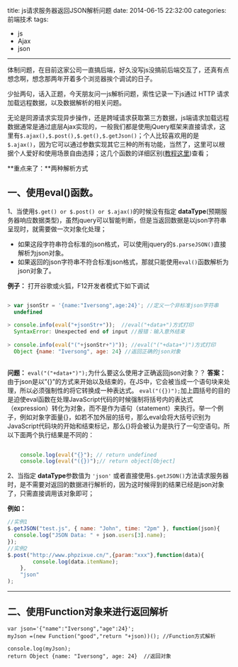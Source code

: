 title: js请求服务器返回JSON解析问题
date: 2014-06-15 22:32:00
categories: 前端技术
tags: 
- js 
- Ajax 
- json

---

体制问题，在目前这家公司一直搞后端，好久没写js没搞前后端交互了，还真有点想念啊，想念那两年开着多个浏览器挨个调试的日子。

少扯两句，话入正题，今天朋友问一js解析问题，索性记录一下js通过 HTTP 请求加载远程数据，以及数据解析的相关问题。

无论是同源请求实现异步操作，还是跨域请求获取第三方数据，js端请求加载远程数据通常是通过底层Ajax实现的，一般我们都是使用jQuery框架来直接请求，这里有`$.ajax(),$.post(),$.get(),$.getJson()`；个人比较喜欢用的是`$.ajax()`，因为它可以通过参数实现其它三种的所有功能，当然了，这里可以根据个人爱好和使用场景自由选择；这几个函数的详细区别([教程这里](http://www.w3school.com.cn/jquery/jquery_ref_ajax.asp))查看；

**重点来了：**两种解析方式

<!-- more -->

一、使用eval()函数。
-------------

1、当使用`$.get() or $.post() or $.ajax()`的时候没有指定 **dataType**(预期服务器响应数据类型)，虽然jquery可以智能判断，但是当返回数据是以json字符串呈现时，就需要做一次对象化处理；

 - 如果这段字符串符合标准的json格式，可以使用jquery的`$.parseJSON()`直接解析为json对象。
 - 如果返回的json字符串不符合标准json格式，那就只能使用`eval()`函数解析为json对象了。  

**例子：** 打开谷歌或火狐，F12开发者模式下如下调试
```javascript

> var jsonStr = '{name:"Iversong",age:24}'; //定义一个非标准json字符串
  undefined
  
> console.info(eval("+jsonStr+"));  //eval("+data+")方式打印
  SyntaxError: Unexpected end of input //报错：输入意外结束
  
> console.info(eval("("+jsonStr+")")); //eval("("+data+")")方式打印
  Object {name: "Iversong", age: 24} //返回正确的json对象
  
```
**问题：** `eval("("+data+")");`为什么要这么使用才正确返回json对象？？
**答案：** 由于json是以”{}”的方式来开始以及结束的，在JS中，它会被当成一个语句块来处理，所以必须强制性的将它转换成一种表达式。
	`eval("({})");`加上圆括号的目的是迫使eval函数在处理JavaScript代码的时候强制将括号内的表达式（expression）转化为对象，而不是作为语句（statement）来执行。举一个例子，例如对象字面量{}，如若不加外层的括号，那么eval会将大括号识别为JavaScript代码块的开始和结束标记，那么{}将会被认为是执行了一句空语句。所以下面两个执行结果是不同的：
```javascript
	
	console.log(eval("{}"); // return undefined
	console.log(eval("({})");// return object[Object]

```



2、当指定 **dataType**参数值为 `'json'` 或者直接使用`$.getJSON()`方法请求服务器时，是不需要对返回的数据进行解析的，因为这时候得到的结果已经是json对象了，只需直接调用该对象即可；

**例如：**

```javascript
//实例1
$.getJSON("test.js", { name: "John", time: "2pm" }, function(json){
  console.log("JSON Data: " + json.users[3].name);
});
//实例2
$.post("http://www.phpzixue.cn/",{param:"xxx"},function(data){
        console.log(data.itemName);
    },
    "json"
);
```
 
-------------

二、使用Function对象来进行返回解析
---

```
var json='{"name":"Iversong","age":24}';
myJson =(new Function("good","return "+json))(); //Function方式解析

console.log(myJson);
return Object {name: "Iversong", age: 24}  //返回对象
```
  

